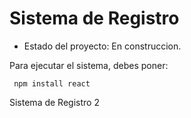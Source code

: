 <h1>Sistema de Registro</h1>

- Estado del proyecto: En construccion.

Para ejecutar el sistema, debes poner:

``` npm install react```

Sistema de Registro 2
